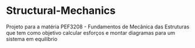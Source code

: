 # Structural-Mechanics
Projeto para a matéria PEF3208 - Fundamentos de Mecânica das Estruturas que tem como objetivo calcular esforços e montar diagramas para um sistema em equilíbrio
